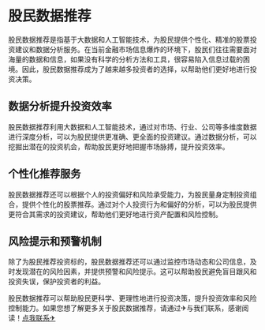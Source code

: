 # 股民数据推荐

股民数据推荐是指基于大数据和人工智能技术，为股民提供个性化、精准的股票投资建议和数据分析服务。在当前金融市场信息爆炸的环境下，股民们往往需要面对海量的数据和信息，如果没有科学的分析方法和工具，很容易陷入信息过载的困境。因此，股民数据推荐成为了越来越多投资者的选择，以帮助他们更好地进行投资决策。

## 数据分析提升投资效率

股民数据推荐利用大数据和人工智能技术，通过对市场、行业、公司等多维度数据进行深度分析，可以为股民提供更准确、更全面的投资建议。通过数据分析，可以挖掘出潜在的投资机会，帮助股民更好地把握市场脉搏，提升投资效率。

## 个性化推荐服务

股民数据推荐还可以根据个人的投资偏好和风险承受能力，为股民量身定制投资组合，提供个性化的股票推荐。通过对个人投资行为和偏好的分析，可以为股民提供更符合其需求的投资建议，帮助他们更好地进行资产配置和风险控制。

## 风险提示和预警机制

除了为股民推荐投资标的，股民数据推荐还可以通过监控市场动态和公司信息，及时发现潜在的风险因素，并提供预警和风险提示。这可以帮助股民避免盲目跟风和投资失误，保护投资者的利益。

股民数据推荐可以帮助股民更科学、更理性地进行投资决策，提升投资效率和风险控制能力。如果您想了解更多关于股民数据推荐，请通过✈与我们联系，感谢阅读！[点我联系✈](https://app.G208.com)